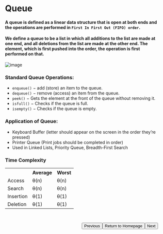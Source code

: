 # Queue

#### A queue is defined as a linear data structure that is open at both ends and the operations are performed in `First In First Out (FIFO) order`.

#### We define a queue to be a list in which all additions to the list are made at one end, and all deletions from the list are made at the other end. The element, which is first pushed into the order, the operation is first performed on that.

![image](https://user-images.githubusercontent.com/72748315/208666067-ad2e6ae1-0a3b-4376-b28e-60fd6b495d83.png)

### Standard Queue Operations:

- `enqueue()` − add (store) an item to the queue.
- `dequeue()` − remove (access) an item from the queue.
- `peek()` − Gets the element at the front of the queue without removing it.
- `isfull()` − Checks if the queue is full.
- `isempty()` − Checks if the queue is empty.

### Application of Queue:

- Keyboard Buffer (letter should appear on the screen in the order they’re pressed)
- Printer Queue (Print jobs should be completed in order)
- Used in Linked Lists, Priority Queue, Breadth-First Search

### Time Complexity

<table>
    <tr>
        <th>&nbsp;</th>
        <th>Average</th>
        <th>Worst</th>
    </tr>
    <tr>
        <td>Access</td>
        <td>θ(n)</td>
        <td>θ(n)</td>
    </tr>
    <tr>
        <td>Search</td>
        <td>θ(n)</td>
        <td>θ(n)</td>
    </tr>
    <tr>
        <td>Insertion</td>
        <td>θ(1)</td>
        <td>θ(1)</td>
    </tr>
    <tr>
        <td>Deletion</td>
        <td>θ(1)</td>
        <td>θ(1)</td>
    </tr>
</table>

<a style="float:right; margin-top: 30px"
 href='#'>
<button>Next</button>
</a>
<a style="float: right; margin-top:30px"
 href='../../README.md'>
<button>Return to Homepage</button>
</a>
<a style="float:right; margin-top: 30px"
 href='./Stack.md'>
<button>Previous</button>
</a>
